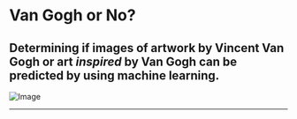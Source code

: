 # Van Gogh or No?

Determining if images of artwork by Vincent Van Gogh or art _inspired_ by Van Gogh can be predicted by using machine learning.
---
![Image](https://vangoghornot.s3.amazonaws.com/van_gogh_resized/gogh10.jpg)

---

